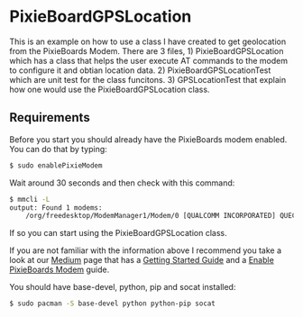 # PixieBoardGPSLocation
This is an example on how to use a class I have created to get geolocation from the PixieBoards Modem. There are 3 files, 1) PixieBoardGPSLocation which has a class that helps the user execute AT commands to the modem to configure it and obtian location data. 2) PixieBoardGPSLocationTest which are unit test for the class funcitons. 3) GPSLocationTest that explain how one would use the PixieBoardGPSLocation class.

## Requirements
Before you start you should already have the PixieBoards modem enabled. You can do that by typing:
```sh
$ sudo enablePixieModem
``` 
Wait around 30 seconds and then check with this command:
```sh
$ mmcli -L
output: Found 1 modems:
	/org/freedesktop/ModemManager1/Modem/0 [QUALCOMM INCORPORATED] QUECTEL Mobile Broadband Module
``` 
If so you can start using the PixieBoardGPSLocation class.

If you are not familiar with the information above I recommend you take a look at our [Medium](https://medium.com/pixieboard) page that has a [Getting Started Guide](https://medium.com/pixieboard/getting-started-with-pixieboard-7e977ee6d276) and a [Enable PixieBoards Modem](https://medium.com/pixieboard/enabling-the-cellular-modem-on-the-pixieboard-3644ca03369) guide.

You should have base-devel, python, pip and socat installed:
```sh
$ sudo pacman -S base-devel python python-pip socat
``` 


